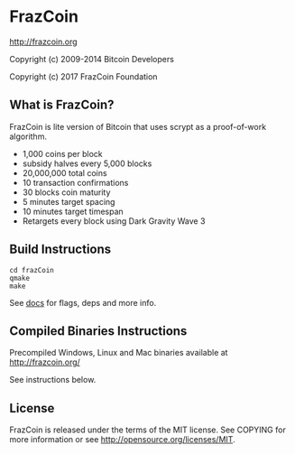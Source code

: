 FrazCoin
================================

http://frazcoin.org

Copyright (c) 2009-2014 Bitcoin Developers

Copyright (c) 2017 FrazCoin Foundation

What is FrazCoin?
----------------

FrazCoin is lite version of Bitcoin that uses scrypt as a proof-of-work algorithm.

 - 1,000 coins per block
 - subsidy halves every 5,000 blocks
 - 20,000,000 total coins
 - 10 transaction confirmations
 - 30 blocks coin maturity
 - 5 minutes target spacing
 - 10 minutes target timespan
 - Retargets every block using Dark Gravity Wave 3


Build Instructions
------------------

```
cd frazCoin
qmake
make
```

See [docs](https://github.com/frazcoin/frazCoin/tree/master/doc) for flags, deps and more info.


Compiled Binaries Instructions
------------------------------

Precompiled Windows, Linux and Mac binaries available at http://frazcoin.org/

See instructions below.


License
-------------------

FrazCoin is released under the terms of the MIT license. See COPYING for more information or see http://opensource.org/licenses/MIT.